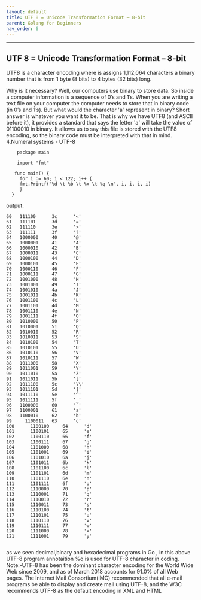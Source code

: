 ```yaml
---
layout: default
title: UTF 8 = Unicode Transformation Format – 8-bit
parent: Golang for Beginners
nav_order: 6
---
```



---
##  UTF 8 = Unicode Transformation Format – 8-bit

UTF8 is a character encoding where is assigns 1,112,064 characters a binary number that is from 1 byte (8 bits) to 4 bytes (32 bits) long.

Why is it necessary? Well, our computers use binary to store data. So inside a computer information is a sequence of 0’s and 1’s. 
When you are writing a text file on your computer the computer needs to store that in binary code (in 0’s and 1’s). But what would the character 'a' represent in binary? Short answer is whatever you want it to be. That is why we have UTF8 (and ASCII before it), it provides a standard that says the letter 'a' will take the value of 01100010 in binary. 
It allows us to say this file is stored with the UTF8 encoding, so the binary code must be interpreted with that in mind.
4.Numeral systems -  UTF-8

     
   ```   
       package main

       import "fmt"

      func main() {
	    for i := 60; i < 122; i++ {
	   	fmt.Printf("%d \t %b \t %x \t %q \n", i, i, i, i)
	    }
     }
   ```
 output:     
 ```
60 	 111100 	 3c 	 '<' 
61 	 111101 	 3d 	 '=' 
62 	 111110 	 3e 	 '>' 
63 	 111111 	 3f 	 '?' 
64 	 1000000 	 40 	 '@' 
65 	 1000001 	 41 	 'A' 
66 	 1000010 	 42 	 'B' 
67 	 1000011 	 43 	 'C' 
68 	 1000100 	 44 	 'D' 
69 	 1000101 	 45 	 'E' 
70 	 1000110 	 46 	 'F' 
71 	 1000111 	 47 	 'G' 
72 	 1001000 	 48 	 'H' 
73 	 1001001 	 49 	 'I' 
74 	 1001010 	 4a 	 'J' 
75 	 1001011 	 4b 	 'K' 
76 	 1001100 	 4c 	 'L' 
77 	 1001101 	 4d 	 'M' 
78 	 1001110 	 4e 	 'N' 
79 	 1001111 	 4f 	 'O' 
80 	 1010000 	 50 	 'P' 
81 	 1010001 	 51 	 'Q' 
82 	 1010010 	 52 	 'R' 
83 	 1010011 	 53 	 'S' 
84 	 1010100 	 54 	 'T' 
85 	 1010101 	 55 	 'U' 
86 	 1010110 	 56 	 'V' 
87 	 1010111 	 57 	 'W' 
88 	 1011000 	 58 	 'X' 
89 	 1011001 	 59 	 'Y' 
90 	 1011010 	 5a 	 'Z' 
91 	 1011011 	 5b 	 '[' 
92 	 1011100 	 5c 	 '\\' 
93 	 1011101 	 5d 	 ']' 
94 	 1011110 	 5e 	 '^' 
95 	 1011111 	 5f 	 '_' 
96 	 1100000 	 60 	 '`' 
97 	 1100001 	 61 	 'a' 
98 	 1100010 	 62 	 'b' 
99 	   1100011 	 63 	 'c' 
100 	 1100100 	 64 	 'd' 
101 	 1100101 	 65 	 'e' 
102 	 1100110 	 66 	 'f' 
103 	 1100111 	 67 	 'g' 
104 	 1101000 	 68 	 'h' 
105 	 1101001 	 69 	 'i' 
106 	 1101010 	 6a 	 'j' 
107 	 1101011 	 6b 	 'k' 
108 	 1101100 	 6c 	 'l' 
109 	 1101101 	 6d 	 'm' 
110 	 1101110 	 6e 	 'n' 
111 	 1101111 	 6f 	 'o' 
112 	 1110000 	 70 	 'p' 
113 	 1110001 	 71 	 'q' 
114 	 1110010 	 72 	 'r' 
115 	 1110011 	 73 	 's' 
116 	 1110100 	 74 	 't' 
117 	 1110101 	 75 	 'u' 
118 	 1110110 	 76 	 'v' 
119 	 1110111 	 77 	 'w' 
120 	 1111000 	 78 	 'x' 
121 	 1111001 	 79 	 'y' 
	       
```
               


as we seen decimal,binary and hexadecimal programs in Go , in this above UTF-8 program annotaition %q is used for UTF-8 character in 
coding.
Note:-UTF-8 has been the dominant character encoding for the World Wide Web since 2009, 
and as of March 2018 accounts for 91.0% of all Web pages. The Internet Mail Consortium(IMC) 
recommended that all e-mail programs be able to display and create mail using UTF-8,
and the W3C recommends UTF-8 as the default encoding in XML and HTML


